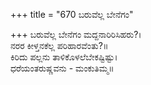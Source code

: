 +++
title = "670 ಬರುವೆಲ್ಲ ಬೇನೆಗಂ"

+++
ಬರುವೆಲ್ಲ ಬೇನೆಗಂ ಮದ್ದನಾರಿರಿಸಿಹರು?।  
ನರರ ಕೀಳ್ತನಕೆಲ್ಲ ಪರಿಹಾರವೆಂತು?॥  
ಕಿರಿದು ಪಲ್ಲನು ತಾಳಿಕೊಳಲೆಬೇಕಷ್ಟಿಷ್ಟು।  
ಧರೆಯಂತರುಷ್ಣವನು - ಮಂಕುತಿಮ್ಮ॥  
